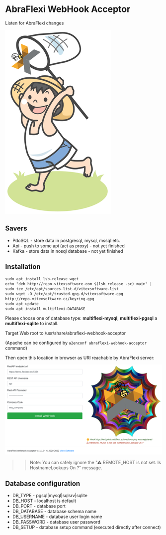 AbraFlexi WebHook Acceptor
==========================

Listen for AbraFlexi changes


![Logo](package-logo.svg?raw=true)

Savers
------

 * PdoSQL - store data in postgresql, mysql, mssql etc. 
 * Api    - push to some api (act as proxy) - not yet finished
 * Kafka  - store data in nosql database  - not yet finished

Installation
------------

```shell
sudo apt install lsb-release wget
echo "deb http://repo.vitexsoftware.com $(lsb_release -sc) main" | sudo tee /etc/apt/sources.list.d/vitexsoftware.list
sudo wget -O /etc/apt/trusted.gpg.d/vitexsoftware.gpg http://repo.vitexsoftware.cz/keyring.gpg
sudo apt update
sudo apt install multiflexi-DATABASE 
```

Please choose one of database type: **multiflexi-mysql**, **multiflexi-pgsql** a **multiflexi-sqlite** to install.

Target Web root to /usr/share/abraflexi-webhook-acceptor

(Apache can be configured by `a2enconf abraflexi-webhook-acceptor` command)

Then open this location in browser as URI reachable by AbraFlexi server:

![Done](installer-done.png?raw=true)

>> Note: You can safely ignore the "⚠ REMOTE_HOST is not set. Is HostnameLookups On ?" message.

Database configuration
----------------------

 *   DB_TYPE     - pgsql|mysql|sqlsrv|sqlite
 *   DB_HOST     - localhost is default
 *   DB_PORT     - database port
 *   DB_DATABASE - database schema name
 *   DB_USERNAME - database user login name
 *   DB_PASSWORD - database user password
 *   DB_SETUP    - database setup command (executed directly after connect)

